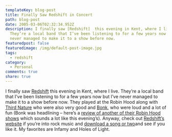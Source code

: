 ```yaml
---
templateKey: blog-post
title: Finally Saw Redshift in Concert
path: blog-post
date: 2005-03-06T02:32:34.952Z
description: I finally saw [Redshift]  this evening in Kent, where I live.
  They’re a local band that I’ve been listening to for a few years now but I’ve
  never managed to make it to a show before now.
featuredpost: false
featuredimage: /img/default-post-image.jpg
tags:
  - redshift
category:
  - Personal
comments: true
share: true
---
```

<!--StartFragment-->

I finally saw [Redshift](http://redshift.ws/) this evening in Kent, where I live. They’re a local band that I’ve been listening to for a few years now but I’ve never managed to make it to a show before now. They played at the Robin Hood along with [Third Nature](http://3nature.com/) who were also very good and [Bonk](http://www.bonk826.com/), who were loud and a lot of fun (Bonk was headlining – here’s a [review of another of their Robin Hood shows](http://www.revuemagazine.com/local.html) which sounds a lot like this evening’s). Anyway, check out [Redshift’s website](http://redshift.ws/) if you’re into rock music and [download a song or two](http://music.download.com/redshift_band/3600-8735-100587714.html?tag=quickurl)and see if you like it. My favorites are Infamy and Holes of Light.

<!--EndFragment-->